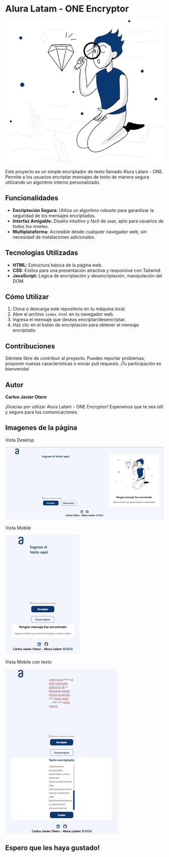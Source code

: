 # Alura Latam - ONE Encryptor

![src/img/muñeco.svg](https://github.com/Charly92cjo/encriptador-de-texto/blob/main/img/Mu%C3%B1eco.svg)

Este proyecto es un simple encriptador de texto llamado Alura Latam - ONE. Permite a los usuarios encriptar mensajes de texto de manera segura utilizando un algoritmo interno personalizado.

## Funcionalidades

- **Encriptación Segura:** Utiliza un algoritmo robusto para garantizar la seguridad de los mensajes encriptados.
- **Interfaz Amigable:** Diseño intuitivo y fácil de usar, apto para usuarios de todos los niveles.
- **Multiplataforma:** Accesible desde cualquier navegador web, sin necesidad de instalaciones adicionales.

## Tecnologías Utilizadas

- **HTML:** Estructura básica de la página web.
- **CSS:** Estilos para una presentación atractiva y responsive con Tailwind.
- **JavaScript:** Lógica de encriptación y desencriptación, manipulación del DOM.

## Cómo Utilizar

1. Clona o descarga este repositorio en tu máquina local.
2. Abre el archivo `index.html` en tu navegador web.
3. Ingresa el mensaje que deseas encriptar/desencriptar.
4. Haz clic en el botón de encriptación para obtener el mensaje encriptado.

## Contribuciones

Siéntete libre de contribuir al proyecto. Puedes reportar problemas, proponer nuevas características o enviar pull requests. ¡Tu participación es bienvenida!

## Autor 

**Carlos Javier Otero**

¡Gracias por utilizar Alura Latam - ONE Encryptor! Esperamos que te sea útil y seguro para tus comunicaciones.

## Imagenes de la página

Vista Desktop

![pagina desktop](https://github.com/Charly92cjo/encriptador-de-texto/blob/main/img/alura%20pagina%20encriptador.png)

Vista Mobile

![pagina mobile](https://github.com/Charly92cjo/encriptador-de-texto/blob/main/img/alura%20pagina%20encriptador2.png)

Vista Mobile con texto

![pagina mobile2](https://github.com/Charly92cjo/encriptador-de-texto/blob/main/img/alura%20pagina%20encriptador3.png)

## Espero que les haya gustado!